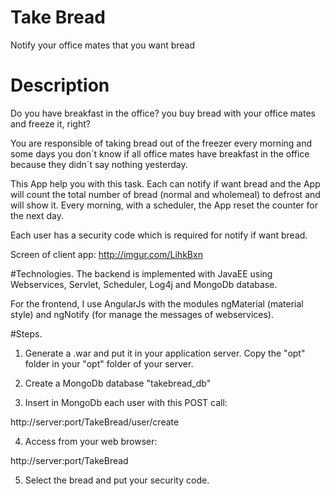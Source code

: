 # Take Bread
Notify your office mates that you want bread

# Description
Do you have breakfast in the office? you buy bread with your office mates and freeze it, right?

You are responsible of taking bread out of the freezer every morning and some days you don´t know if all office mates have breakfast in the office because they didn´t say nothing yesterday.

This App help you with this task. Each can notify if want bread and the App will count the total number of bread (normal and wholemeal) to defrost and will show it. Every morning, with a scheduler, the App reset the counter for the next day.

Each user has a security code which is required for notify if want bread.

Screen of client app: http://imgur.com/LihkBxn

#Technologies.
The backend is implemented with JavaEE using Webservices, Servlet, Scheduler, Log4j and MongoDb database.

For the frontend, I use AngularJs with the modules ngMaterial (material style) and ngNotify (for manage the messages of webservices).

#Steps.
1. Generate a .war and put it in your application server. Copy the "opt" folder in your "opt" folder of your server.

2. Create a MongoDb database "takebread_db"

3. Insert in MongoDb each user with this POST call:

http://server:port/TakeBread/user/create

4. Access from your web browser:

http://server:port/TakeBread

5. Select the bread and put your security code.
